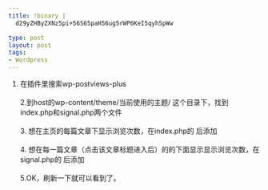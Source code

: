 ```yaml
--- 
title: !binary |
  d29yZHByZXNz5pi+56S65paH56ug5rWP6KeI5qyh5pWw

type: post
layout: post
tags: 
- Wordpress
---
```

1. 在插件里搜索wp-postviews-plus<br/><br/>2.到host的wp-content/theme/当前使用的主题/ 这个目录下，找到index.php和signal.php两个文件<br/><br/>3. 想在主页的每篇文章下显示浏览次数，在index.php的<?php edit_post_link('Edit',' ',''); ?> 后添加<?php if(function_exists('the_views')) { the_views('次浏览', true); } ?><br/><br/>4. 想在每一篇文章（点击该文章标题进入后）的的下面显示显示浏览次数，在signal.php的<?php edit_post_link('Edit',' ',''); ?> 后添加<?php  if(function_exists('the_views')) { the_views('次浏览', true); } ?><br/><br/>5.OK，刷新一下就可以看到了。

